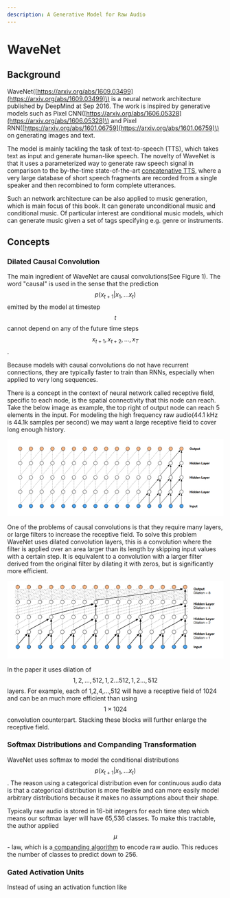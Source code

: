 ```yaml
---
description: A Generative Model for Raw Audio
---
```


# WaveNet

## Background

WaveNet\([https://arxiv.org/abs/1609.03499](https://arxiv.org/abs/1609.03499)\) is a neural network architecture published by DeepMind at Sep 2016. The work is inspired by generative models such as  Pixel CNN\([https://arxiv.org/abs/1606.05328](https://arxiv.org/abs/1606.05328)\) and Pixel RNN\([https://arxiv.org/abs/1601.06759](https://arxiv.org/abs/1601.06759)\) on generating images and text.

The model is mainly tackling the task of text-to-speech \(TTS\), which takes text as input and generate human-like speech. The novelty of WaveNet is that it uses a parameterized way to generate raw speech signal in comparison to the by-the-time state-of-the-art [concatenative TTS](https://scholar.google.com/citations?view_op=view_citation&hl=en&user=Es-YRKMAAAAJ&citation_for_view=Es-YRKMAAAAJ:u5HHmVD_uO8C), where a very large database of short speech fragments are recorded from a single speaker and then recombined to form complete utterances.  

Such an network architecture can be also applied to music generation, which is main focus of this book. It can generate unconditional music and conditional music. Of particular interest are conditional music models, which can generate music given a set of tags specifying e.g. genre or instruments. 

## Concepts

### Dilated Causal Convolution

The main ingredient of WaveNet are causal convolutions\(See Figure 1\). The word "causal" is used in the sense that the prediction $$p(x_{t+1} | x_1,...x_t)$$ emitted by the model at timestep $$t $$ cannot depend on any of the future time steps $$x_{t+1}, x_{t+2},...,x_{T}$$.

Because models with causal convolutions do not have recurrent connections, they are typically faster to train than RNNs, especially when applied to very long sequences.

There is a concept in the context of neural network called receptive field, specific to each node, is the spatial connectivity that this node can reach. Take the below image as example, the top right of output node can reach 5 elements in the input. For modeling the high frequency raw audio\(44.1 kHz is 44.1k samples per second\) we may want a large receptive field to cover long enough history.

![Figure 1: stack of causal convolutional layers](.gitbook/assets/figure1.png)

One of the problems of causal convolutions is that they require many layers, or large filters to increase the receptive field. To solve this problem WaveNet uses dilated convolution layers, this is a convolution where the filter is applied over an area larger than its length by skipping input values with a certain step. It is equivalent to a convolution with a larger filter derived from the original filter by dilating it with zeros, but is significantly more efficient.

![Figure 2: stack of dilated convolutional layers](.gitbook/assets/figure2.png)

In the paper it uses dilation of $$1,2,...,512,1,2...512,1,2...,512$$ layers. For example, each of 1,2,4,...,512 will have a receptive field of 1024 and can be an much more efficient than using $$1\times1024$$ convolution counterpart. Stacking these blocks will further enlarge the receptive field.

### Softmax Distributions and Companding Transformation

WaveNet uses softmax to model the conditional distributions $$p(x_{t+1} | x_1,...x_t)$$. The reason using a categorical distribution even for  continuous audio data is that a categorical distribution is more flexible and can more easily model arbitrary distributions because it makes no assumptions about their shape. 

Typically raw audio is stored in 16-bit integers for each time step which means our softmax layer will have 65,536 classes. To make this tractable, the author applied $$\mu$$ - law, which is a[ companding algorithm](https://en.wikipedia.org/wiki/%CE%9C-law_algorithm) to encode raw audio. This reduces the number of classes to predict down to 256. 

### Gated Activation Units

Instead of using an activation function like 



